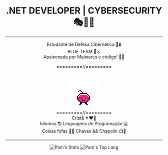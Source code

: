 <div align="center">
 
#  .NET DEVELOPER | CYBERSECURITY 🎭👩‍💻
 <hr>
 
 Estudante de Defesa Cibernética 👀🔒 </br>
 BLUE TEAM 💙⚔️ </br>
 Apaixonada por Malwares e código! 👾🧩</br>

=========//=========
 
  <img align="center" src="coisito.gif" alt="uma cerejinha pulante chamada coisito.Eu que fiz." height="100em">
  </br></br>
=========//=========</br>
 Cristã ✝️❤️🙏</br>
 Idiomas 🌎 Linguagens de Programação 💻 </br>
 Coisas fofas 🌸🐶 Chaves && Chapolin 📺🥸</br>

 
 <hr>
 
 ![Pam's Stats](https://github-readme-stats.vercel.app/api?username=pampzrd&show_icons=true&theme=rose)
 ![Pam's Top Lang](https://github-readme-stats.vercel.app/api/top-langs/?username=pampzrd&layout=compact&theme=rose)

</div>
